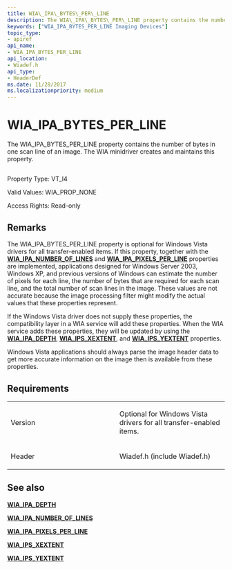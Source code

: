 ```yaml
---
title: WIA\_IPA\_BYTES\_PER\_LINE
description: The WIA\_IPA\_BYTES\_PER\_LINE property contains the number of bytes in one scan line of an image. The WIA minidriver creates and maintains this property.
keywords: ["WIA_IPA_BYTES_PER_LINE Imaging Devices"]
topic_type:
- apiref
api_name:
- WIA_IPA_BYTES_PER_LINE
api_location:
- Wiadef.h
api_type:
- HeaderDef
ms.date: 11/28/2017
ms.localizationpriority: medium
---
```


# WIA\_IPA\_BYTES\_PER\_LINE


The WIA\_IPA\_BYTES\_PER\_LINE property contains the number of bytes in one scan line of an image. The WIA minidriver creates and maintains this property.

## <span id="ddk_wia_ipa_bytes_per_line_si"></span><span id="DDK_WIA_IPA_BYTES_PER_LINE_SI"></span>


Property Type: VT\_I4

Valid Values: WIA\_PROP\_NONE

Access Rights: Read-only

Remarks
-------

The WIA\_IPA\_BYTES\_PER\_LINE property is optional for Windows Vista drivers for all transfer-enabled items. If this property, together with the [**WIA\_IPA\_NUMBER\_OF\_LINES**](wia-ipa-number-of-lines.md) and [**WIA\_IPA\_PIXELS\_PER\_LINE**](wia-ipa-pixels-per-line.md) properties are implemented, applications designed for Windows Server 2003, Windows XP, and previous versions of Windows can estimate the number of pixels for each line, the number of bytes that are required for each scan line, and the total number of scan lines in the image. These values are not accurate because the image processing filter might modify the actual values that these properties represent.

If the Windows Vista driver does not supply these properties, the compatibility layer in a WIA service will add these properties. When the WIA service adds these properties, they will be updated by using the [**WIA\_IPA\_DEPTH**](wia-ipa-depth.md), [**WIA\_IPS\_XEXTENT**](wia-ips-xextent.md), and [**WIA\_IPS\_YEXTENT**](wia-ips-yextent.md) properties.

Windows Vista applications should always parse the image header data to get more accurate information on the image then is available from these properties.

Requirements
------------

<table>
<colgroup>
<col width="50%" />
<col width="50%" />
</colgroup>
<tbody>
<tr class="odd">
<td><p>Version</p></td>
<td><p>Optional for Windows Vista drivers for all transfer-enabled items.</p></td>
</tr>
<tr class="even">
<td><p>Header</p></td>
<td>Wiadef.h (include Wiadef.h)</td>
</tr>
</tbody>
</table>

## See also


[**WIA\_IPA\_DEPTH**](wia-ipa-depth.md)

[**WIA\_IPA\_NUMBER\_OF\_LINES**](wia-ipa-number-of-lines.md)

[**WIA\_IPA\_PIXELS\_PER\_LINE**](wia-ipa-pixels-per-line.md)

[**WIA\_IPS\_XEXTENT**](wia-ips-xextent.md)

[**WIA\_IPS\_YEXTENT**](wia-ips-yextent.md)

 

 






